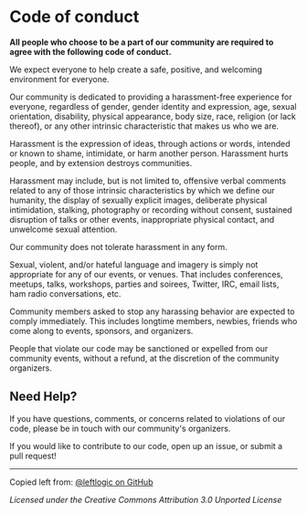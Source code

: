 # Code of conduct

**All people who choose to be a part of our community are required to agree with the following code of conduct.**

We expect everyone to help create a safe, positive, and welcoming environment for everyone.

Our community is dedicated to providing a harassment-free experience for everyone, regardless of gender, gender identity and expression, age, sexual orientation, disability, physical appearance, body size, race, religion (or lack thereof), or any other intrinsic characteristic that makes us who we are.

Harassment is the expression of ideas, through actions or words, intended or known to shame, intimidate, or harm another person. Harassment hurts people, and by extension destroys communities.

Harassment may include, but is not limited to, offensive verbal comments related to any of those intrinsic characteristics by which we define our humanity, the display of sexually explicit images, deliberate physical intimidation, stalking,  photography or recording without consent, sustained disruption of talks or other events, inappropriate physical contact, and unwelcome sexual attention.

Our community does not tolerate harassment in any form.

Sexual, violent, and/or hateful language and imagery is simply not appropriate for any of our events, or venues. That includes conferences, meetups, talks, workshops, parties and soirees, Twitter, IRC, email lists, ham radio conversations, etc.

Community members asked to stop any harassing behavior are expected to comply immediately. This includes longtime members, newbies, friends who come along to events, sponsors, and organizers.

People that violate our code may be sanctioned or expelled from our community events, without a refund, at the discretion of the community organizers.

## Need Help?

If you have questions, comments, or concerns related to violations of our code, please be in touch with our community's organizers.

If you would like to contribute to our code, open up an issue, or submit a pull request!

---

Copied left from: [@leftlogic on GitHub](http://github.com/leftlogic/confcodeofconduct.com)

*Licensed under the Creative Commons Attribution 3.0 Unported License*
